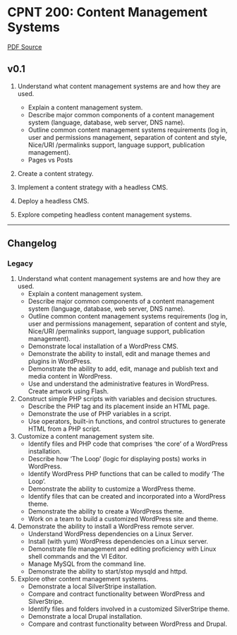 # CPNT 200: Content Management Systems
[PDF Source](CPNT_200.pdf)

## v0.1
1. Understand what content management systems are and how they are used.
    - Explain a content management system.
    - Describe major common components of a content management system (language, database, web server, DNS name).
    - Outline common content management systems requirements (log in, user and permissions management, separation of content and style, Nice/URI /permalinks support, language support, publication management).
    - Pages vs Posts
2. Create a content strategy.

3. Implement a content strategy with a headless CMS.

4. Deploy a headless CMS.

5. Explore competing headless content management systems.

---
## Changelog
### Legacy
1. Understand what content management systems are and how they are used.
    - Explain a content management system.
    - Describe major common components of a content management system (language, database, web server, DNS name).
    - Outline common content management systems requirements (log in, user and permissions management, separation of content and style, Nice/URI /permalinks support, language support, publication management).
    - Demonstrate local installation of a WordPress CMS.
    - Demonstrate the ability to install, edit and manage themes and plugins in WordPress.
    - Demonstrate the ability to add, edit, manage and publish text and media content in WordPress.
    - Use and understand the administrative features in WordPress. Create artwork using Flash.
2. Construct simple PHP scripts with variables and decision structures.
    - Describe the PHP tag and its placement inside an HTML page.
    - Demonstrate the use of PHP variables in a script.
    - Use operators, built-in functions, and control structures to generate HTML from a PHP script.
3. Customize a content management system site.
    - Identify files and PHP code that comprises ‘the core’ of a WordPress installation.
    - Describe how ‘The Loop’ (logic for displaying posts) works in WordPress.
    - Identify WordPress PHP functions that can be called to modify ‘The Loop’.
    - Demonstrate the ability to customize a WordPress theme.
    - Identify files that can be created and incorporated into a WordPress theme.
    - Demonstrate the ability to create a WordPress theme.
    - Work on a team to build a customized WordPress site and theme.
4. Demonstrate the ability to install a WordPress remote server. 
    - Understand WordPress dependencies on a Linux Server.
    - Install (with yum) WordPress dependencies on a Linux server.
    - Demonstrate file management and editing proficiency with Linux shell commands and the VI Editor.
    - Manage MySQL from the command line.
    - Demonstrate the ability to start/stop mysqld and httpd.
5. Explore other content management systems.
    - Demonstrate a local SilverStripe installation.
    - Compare and contract functionality between WordPress and SilverStripe.
    - Identify files and folders involved in a customized SilverStripe theme.
    - Demonstrate a local Drupal installation.
    - Compare and contrast functionality between WordPress and Drupal.